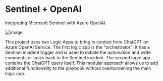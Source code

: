# Sentinel + OpenAI
Integrating Microsoft Sentinel with Azure OpenAI.

![image](https://user-images.githubusercontent.com/25780196/226948056-3269a1e7-a97a-4a00-bf3f-52bd84d2b681.png)

This project uses two Logic Apps to bring in context from ChatGPT on Azure OpenAI Service.  The first logic app is the "orchestrator"; it has a Sentinel incident trigger and is used to initiate the automation and write comments or tasks back to the Sentinel incident.  The second logic app contains the ChatGPT query itself.  This modular approach allows us to add additional functionality to the playbook without overburdening the main logic app.
